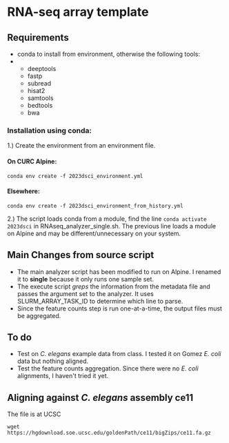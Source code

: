 # RNA-seq array template

## Requirements
* conda to install from environment, otherwise the following tools:
*
  - deeptools
  - fastp
  - subread
  - hisat2
  - samtools
  - bedtools
  - bwa

### Installation using conda:

1.) Create the environment from an environment file.

#### On CURC Alpine:
`conda env create -f 2023dsci_environment.yml`
#### Elsewhere:
`conda env create -f 2023dsci_environment_from_history.yml`

2.) The script loads conda from a module, find the line `conda activate 2023dsci` in RNAseq_analyzer_single.sh. The previous line loads a module on Alpine and may be different/unnecessary on your system.


## Main Changes from source script
* The main analyzer script has been modified to run on Alpine. I renamed it to **single** because it only runs one sample set.
* The execute script *greps* the information from the metadata file and passes the argument set to the analyzer. It uses SLURM_ARRAY_TASK_ID to 
determine which line to parse.
* Since the feature counts step is run one-at-a-time, the output files must be aggregated.

## To do
* Test on *C. elegans* example data from class. I tested it on Gomez *E. coli* data but nothing aligned.
* Test the feature counts aggregation. Since there were no *E. coli* alignments, I haven't tried it yet.

## Aligning against *C. elegans* assembly ce11

The file is at UCSC 

`wget https://hgdownload.soe.ucsc.edu/goldenPath/ce11/bigZips/ce11.fa.gz`
